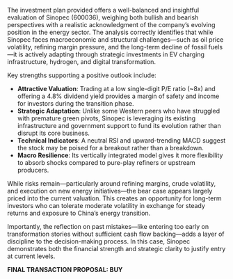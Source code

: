 The investment plan provided offers a well-balanced and insightful evaluation of Sinopec (600036), weighing both bullish and bearish perspectives with a realistic acknowledgment of the company’s evolving position in the energy sector. The analysis correctly identifies that while Sinopec faces macroeconomic and structural challenges—such as oil price volatility, refining margin pressure, and the long-term decline of fossil fuels—it is actively adapting through strategic investments in EV charging infrastructure, hydrogen, and digital transformation.

Key strengths supporting a positive outlook include:

- **Attractive Valuation**: Trading at a low single-digit P/E ratio (~8x) and offering a 4.8% dividend yield provides a margin of safety and income for investors during the transition phase.
- **Strategic Adaptation**: Unlike some Western peers who have struggled with premature green pivots, Sinopec is leveraging its existing infrastructure and government support to fund its evolution rather than disrupt its core business.
- **Technical Indicators**: A neutral RSI and upward-trending MACD suggest the stock may be poised for a breakout rather than a breakdown.
- **Macro Resilience**: Its vertically integrated model gives it more flexibility to absorb shocks compared to pure-play refiners or upstream producers.

While risks remain—particularly around refining margins, crude volatility, and execution on new energy initiatives—the bear case appears largely priced into the current valuation. This creates an opportunity for long-term investors who can tolerate moderate volatility in exchange for steady returns and exposure to China’s energy transition.

Importantly, the reflection on past mistakes—like entering too early on transformation stories without sufficient cash flow backing—adds a layer of discipline to the decision-making process. In this case, Sinopec demonstrates both the financial strength and strategic clarity to justify entry at current levels.

**FINAL TRANSACTION PROPOSAL: BUY**